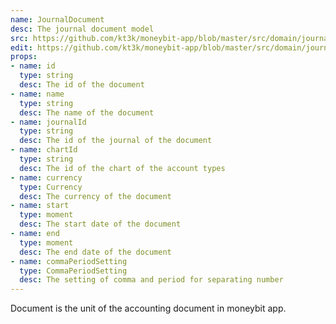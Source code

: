 ```yaml
---
name: JournalDocument
desc: The journal document model
src: https://github.com/kt3k/moneybit-app/blob/master/src/domain/journal-document.js
edit: https://github.com/kt3k/moneybit-app/blob/master/src/domain/journal-document.md
props:
- name: id
  type: string
  desc: The id of the document
- name: name
  type: string
  desc: The name of the document
- name: journalId
  type: string
  desc: The id of the journal of the document
- name: chartId
  type: string
  desc: The id of the chart of the account types
- name: currency
  type: Currency
  desc: The currency of the document
- name: start
  type: moment
  desc: The start date of the document
- name: end
  type: moment
  desc: The end date of the document
- name: commaPeriodSetting
  type: CommaPeriodSetting
  desc: The setting of comma and period for separating number
---
```


Document is the unit of the accounting document in moneybit app.
